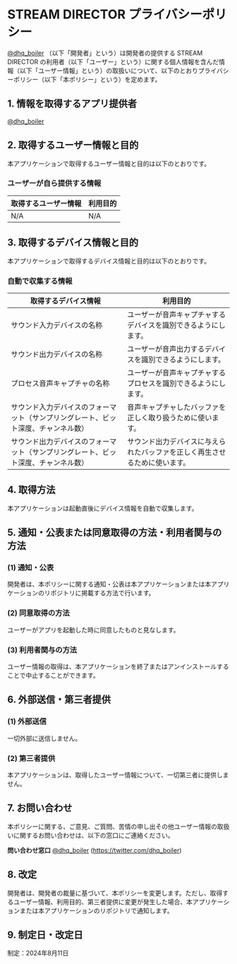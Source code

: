 
# STREAM DIRECTOR プライバシーポリシー

[@dhq_boiler](https://twitter.com/dhq_boiler) （以下「開発者」という）は開発者の提供する STREAM DIRECTOR の利用者（以下「ユーザー」という）に関する個人情報を含んだ情報（以下「ユーザー情報」という）の取扱いについて、以下のとおりプライバシーポリシー（以下「本ポリシー」という）を定めます。

## 1. 情報を取得するアプリ提供者

[@dhq_boiler](https://twitter.com/dhq_boiler) 

## 2. 取得するユーザー情報と目的

本アプリケーションで取得するユーザー情報と目的は以下のとおりです。

### ユーザーが自ら提供する情報

|取得するユーザー情報|利用目的|
|-|-|
|N/A|N/A|

## 3. 取得するデバイス情報と目的

本アプリケーションで取得するデバイス情報と目的は以下のとおりです。

### 自動で収集する情報

|取得するデバイス情報|利用目的|
|-|-|
|サウンド入力デバイスの名称|ユーザーが音声キャプチャするデバイスを識別できるようにします。|
|サウンド出力デバイスの名称|ユーザーが音声出力するデバイスを識別できるようにします。|
|プロセス音声キャプチャの名称|ユーザーが音声キャプチャするプロセスを識別できるようにします。|
|サウンド入力デバイスのフォーマット（サンプリングレート、ビット深度、チャンネル数）| 音声キャプチャしたバッファを正しく取り扱うために使います。|
|サウンド出力デバイスのフォーマット（サンプリングレート、ビット深度、チャンネル数）|サウンド出力デバイスに与えられたバッファを正しく再生させるために使います。|

## 4. 取得方法

本アプリケーションは起動直後にデバイス情報を自動で収集します。

## 5. 通知・公表または同意取得の方法・利用者関与の方法

### (1) 通知・公表

開発者は、本ポリシーに関する通知・公表は本アプリケーションまたは本アプリケーションのリポジトリに掲載する方法で行います。

### (2) 同意取得の方法

ユーザーがアプリを起動した時に同意したものと見なします。

### (3) 利用者関与の方法

ユーザー情報の取得は、本アプリケーションを終了またはアンインストールすることで中止することができます。

## 6. 外部送信・第三者提供

### (1) 外部送信

一切外部に送信しません。

### (2) 第三者提供

本アプリケーションは、取得したユーザー情報について、一切第三者に提供しません。

## 7. お問い合わせ

本ポリシーに関する、ご意見、ご質問、苦情の申し出その他ユーザー情報の取扱いに関するお問い合わせは、以下の窓口にご連絡ください。

**問い合わせ窓口**
[@dhq_boiler](https://twitter.com/dhq_boiler) (https://twitter.com/dhq_boiler)

## 8. 改定

開発者は、開発者の裁量に基づいて、本ポリシーを変更します。ただし、取得するユーザー情報、利用目的、第三者提供に変更が発生した場合、本アプリケーションまたは本アプリケーションのリポジトリで通知します。

## 9. 制定日・改定日

制定：2024年8月11日